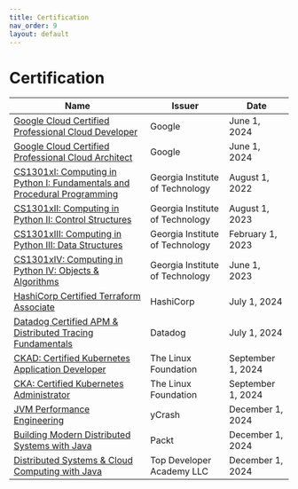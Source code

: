 ```yaml
---
title: Certification
nav_order: 9
layout: default
---
```


# Certification

| Name                                                                                                                               | Issuer                       | Date               |
| ---------------------------------------------------------------------------------------------------------------------------------- | ---------------------------- | ------------------ |
| [Google Cloud Certified Professional Cloud Developer](https://www.credly.com/badges/0d97e296-a55d-4011-b14a-3e07c4748f07)             | Google                       | June 1, 2024       |
| [Google Cloud Certified Professional Cloud Architect](https://www.credly.com/badges/d05509b3-46c5-4c65-884a-715286ede739)             | Google                       | June 1, 2024       |
| [CS1301xI: Computing in Python I: Fundamentals and Procedural Programming](https://courses.edx.org/certificates/94617e9c52fc4156a46f02c80c20e865?_gl=1*igdpb1*_gcl_au*MTE0MjMyNzI2My4xNzE5NzMwMzIz*_ga*NzE4NjE4NTQ4LjE3MTk3MzAzMjA.*_ga_D3KS4KMDT0*MTcxOTczMzc0Mi4yLjEuMTcxOTczMzc5NS43LjAuMA) | Georgia Institute of Technology | August 1, 2022     |
| [CS1301xII: Computing in Python II: Control Structures](https://courses.edx.org/certificates/92856839862b49cb8f7a7787518a758e?_gl=1*igdpb1*_gcl_au*MTE0MjMyNzI2My4xNzE5NzMwMzIz*_ga*NzE4NjE4NTQ4LjE3MTk3MzAzMjA.*_ga_D3KS4KMDT0*MTcxOTczMzc0Mi4yLjEuMTcxOTczMzc5NS43LjAuMA) | Georgia Institute of Technology | August 1, 2023     |
| [CS1301xIII: Computing in Python III: Data Structures](https://courses.edx.org/certificates/552428f8f51e4e179d462e2b1d95102b?_gl=1*igdpb1*_gcl_au*MTE0MjMyNzI2My4xNzE5NzMwMzIz*_ga*NzE4NjE4NTQ4LjE3MTk3MzAzMjA.*_ga_D3KS4KMDT0*MTcxOTczMzc0Mi4yLjEuMTcxOTczMzc5NS43LjAuMA) | Georgia Institute of Technology | February 1, 2023   |
| [CS1301xIV: Computing in Python IV: Objects & Algorithms](https://courses.edx.org/certificates/d213c16d0d63407595cd7e61224eba3d?_gl=1*1y4v41k*_gcl_au*MTE0MjMyNzI2My4xNzE5NzMwMzIz*_ga*NzE4NjE4NTQ4LjE3MTk3MzAzMjA.*_ga_D3KS4KMDT0*MTcxOTczMzc0Mi4yLjEuMTcxOTczMzc5NS43LjAuMA) | Georgia Institute of Technology | June 1, 2023       |
| [HashiCorp Certified Terraform Associate](https://www.credly.com/badges/394fc1a7-d193-4c0e-b202-0e9b150bc8a9)                       | HashiCorp                    | July 1, 2024       |
| [Datadog Certified APM & Distributed Tracing Fundamentals](https://www.credly.com/badges/0cbd42dd-3d10-486e-b935-145dffbd670b)          | Datadog                      | July 1, 2024       |
| [CKAD: Certified Kubernetes Application Developer](https://www.credly.com/badges/759a6dc9-5917-46bf-b291-1e3c8e254914)                | The Linux Foundation         | September 1, 2024  |
| [CKA: Certified Kubernetes Administrator](https://www.credly.com/badges/3a8f1346-b5fa-40bd-8d17-460cbdfa6b25)                      | The Linux Foundation         | September 1, 2024  |
| [JVM Performance Engineering](https://tier1app.com/training/academy/2024_12_1ka3pg.pdf)                                              | yCrash                       | December 1, 2024   |
| [Building Modern Distributed Systems with Java](https://coursera.org/share/11f8f5fb4545998fa63652a5c90e0da5)                      | Packt                        | December 1, 2024   |
| [Distributed Systems & Cloud Computing with Java](https://www.udemy.com/certificate/UC-18e6ca80-d033-474e-8b69-65ef3eea9abb/)         | Top Developer Academy LLC    | December 1, 2024   | 
